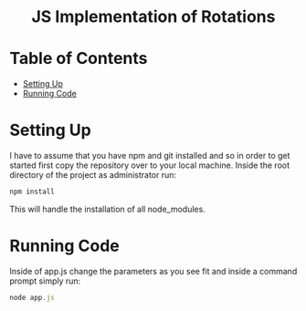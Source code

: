 <h1 align="center">JS Implementation of Rotations</h1>



# Table of Contents

- [Setting Up](#setting-up)
- [Running Code](#running-code)


# Setting Up
I have to assume that you have npm and git installed and so in order to get started first copy the repository over to your local machine. Inside the root directory of the project as administrator run:
```js
npm install
```
This will handle the installation of all node_modules.

# Running Code
Inside of app.js change the parameters as you see fit and inside a command prompt simply run:
```js
node app.js
```